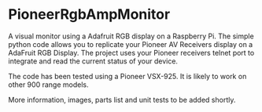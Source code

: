 # PioneerRgbAmpMonitor
A visual monitor using a Adafruit RGB display on a Raspberry Pi. The simple python code allows you to replicate your Pioneer AV Receivers display on a AdaFruit RGB Display.
The project uses your Pioneer receivers telnet port to integrate and read the current status of your device.

The code has been tested using a Pioneer VSX-925. It is likely to work on other 900 range models.

More information, images, parts list and unit tests to be added shortly.
